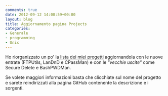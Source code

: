 ```yaml
---
comments: true
date: 2012-09-12 14:00:59+00:00
layout: blog
title: Aggiornamento pagina Projects
categories:
- Generale
- programming
- Unix
---
```


Ho riorganizzato un po' la[ lista dei miei progetti](http://www.polslinux.it/progetti/) aggiornandola con le nuove entrate (FTPUtils, LanDnD e CPassMan) e con le _"vecchie uscite"_ come Secure Delete e BashPWDMan.

Se volete maggiori informazioni basta che clicchiate sul nome del progetto e sarete reindirizzati alla pagina GitHub contenente la descrizione e i sorgenti.
